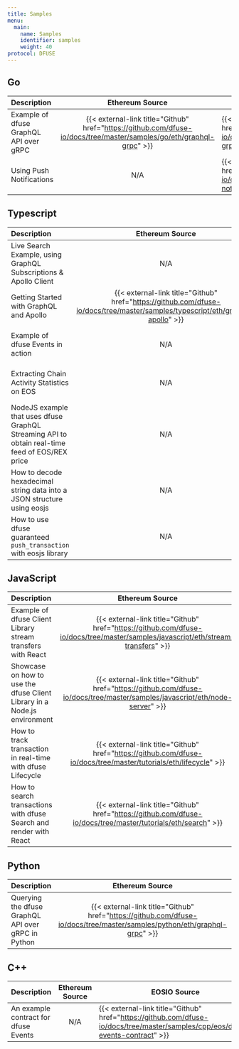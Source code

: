 ```yaml
---
title: Samples
menu:
  main:
    name: Samples
    identifier: samples
    weight: 40
protocol: DFUSE
---
```


<!-- TODO: USE CRYPTO ICONS for headers -->

## Go

| Description                            |                                                   Ethereum Source                                                    | EOSIO Source                                                                                                              |
| :------------------------------------- | :------------------------------------------------------------------------------------------------------------------: | ------------------------------------------------------------------------------------------------------------------------- |
| Example of dfuse GraphQL API over gRPC | {{< external-link title="Github" href="https://github.com/dfuse-io/docs/tree/master/samples/go/eth/graphql-grpc" >}} | {{< external-link title="Github" href="https://github.com/dfuse-io/docs/tree/master/samples/go/eos/graphql-grpc" >}}      |
| Using Push Notifications               |                                                         N/A                                                          | {{< external-link title="Github" href="https://github.com/dfuse-io/docs/tree/master/samples/go/eos/push-notification" >}} |

## Typescript

| Description                                                                                    |                                                        Ethereum Source                                                         |                                                            EOSIO Source                                                             |
| :--------------------------------------------------------------------------------------------- | :----------------------------------------------------------------------------------------------------------------------------: | :---------------------------------------------------------------------------------------------------------------------------------: |
| Live Search Example, using GraphQL Subscriptions & Apollo Client                               |                                   N/A <!-- NEED EQUIVALENT OF ACTION RATES TO AGGREGATE -->                                    | {{< external-link title="Github" href="https://github.com/dfuse-io/docs/tree/master/samples/typescript/eos/stream-action-rates" >}} |
| Getting Started with GraphQL and Apollo                                                        | {{< external-link title="Github" href="https://github.com/dfuse-io/docs/tree/master/samples/typescript/eth/graphql-apollo" >}} |   {{< external-link title="Github" href="https://github.com/dfuse-io/docs/tree/master/samples/typescript/eos/graphql-apollo" >}}    |
| Example of dfuse Events in action                                                              |                                                              N/A                                                               |    {{< external-link title="Github" href="https://github.com/dfuse-io/docs/tree/master/samples/typescript/eos/dfuse-events" >}}     |
| Extracting Chain Activity Statistics on EOS                                                    |                                                              N/A                                                               |   {{< external-link title="Github" href="https://github.com/dfuse-io/docs/tree/master/samples/typescript/eos/activity-stats" >}}    |
| NodeJS example that uses dfuse GraphQL Streaming API to obtain real-time feed of EOS/REX price |                                                              N/A                                                               |     {{< external-link title="Github" href="https://github.com/dfuse-io/docs/tree/master/samples/typescript/eos/price-feed" >}}      |
| How to decode hexadecimal string data into a JSON structure using eosjs                        |                                                              N/A                                                               |     {{< external-link title="Github" href="https://github.com/dfuse-io/docs/tree/master/samples/typescript/eos/decode-hex" >}}      |
| How to use dfuse guaranteed `push_transaction` with eosjs library                              |                                                              N/A                                                               |       {{< external-link title="Github" href="https://github.com/dfuse-io/docs/tree/master/tutorials/eos/push-guaranteed" >}}        |

## JavaScript

| Description                                                              |                                                         Ethereum Source                                                          | EOSIO Source                                                                                                                     |
| :----------------------------------------------------------------------- | :------------------------------------------------------------------------------------------------------------------------------: | -------------------------------------------------------------------------------------------------------------------------------- |
| Example of dfuse Client Library stream transfers with React              | {{< external-link title="Github" href="https://github.com/dfuse-io/docs/tree/master/samples/javascript/eth/stream-transfers" >}} | {{< external-link title="Github" href="https://github.com/dfuse-io/docs/tree/master/samples/javascript/eos/stream-transfers" >}} |
| Showcase on how to use the dfuse Client Library in a Node.js environment |   {{< external-link title="Github" href="https://github.com/dfuse-io/docs/tree/master/samples/javascript/eth/node-server" >}}    | {{< external-link title="Github" href="https://github.com/dfuse-io/docs/tree/master/samples/javascript/eos/node-server" >}}      |
| How to track transaction in real-time with dfuse Lifecycle               |         {{< external-link title="Github" href="https://github.com/dfuse-io/docs/tree/master/tutorials/eth/lifecycle" >}}         | N/A                                                                                                                              |
| How to search transactions with dfuse Search and render with React       |          {{< external-link title="Github" href="https://github.com/dfuse-io/docs/tree/master/tutorials/eth/search" >}}           | N/A <!-- Migrate?-->                                                                                                             |

## Python

| Description                                        |                                                     Ethereum Source                                                      | EOSIO Source                                                                                                             |
| :------------------------------------------------- | :----------------------------------------------------------------------------------------------------------------------: | ------------------------------------------------------------------------------------------------------------------------ |
| Querying the dfuse GraphQL API over gRPC in Python | {{< external-link title="Github" href="https://github.com/dfuse-io/docs/tree/master/samples/python/eth/graphql-grpc" >}} | {{< external-link title="Github" href="https://github.com/dfuse-io/docs/tree/master/samples/python/eos/graphql-grpc" >}} |

## C++

| Description                          | Ethereum Source | EOSIO Source                                                                                                                   |
| :----------------------------------- | :-------------: | ------------------------------------------------------------------------------------------------------------------------------ |
| An example contract for dfuse Events |       N/A       | {{< external-link title="Github" href="https://github.com/dfuse-io/docs/tree/master/samples/cpp/eos/dfuse-events-contract" >}} |
